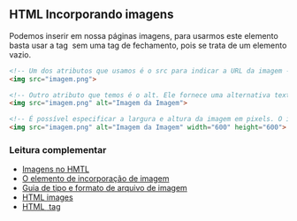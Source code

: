## HTML Incorporando imagens

Podemos inserir em nossa páginas imagens, para usarmos este elemento basta usar a tag <img> sem uma tag de fechamento, pois se trata de um elemento vazio.

```html
<!-- Um dos atributos que usamos é o src para indicar a URL da imagem --> 
<img src="imagem.png">

<!-- Outro atributo que temos é o alt. Ele fornece uma alternativa textual para a imagem em caso de o usuário não conseguir visualizá-la. Em caso de imagens meramentes decorativas pode-se manter o alt="" assim não será exibido nada ao usuário -->
<img src="imagem.png" alt="Imagem da Imagem">

<!-- É possível especificar a largura e altura da imagem em pixels. O ideal de se ter o tamanho é que o browser já separa aquele espaço para imagem antes mesmo de ser carregada -->
<img src="imagem.png" alt="Imagem da Imagem" width="600" height="600">


```

### Leitura complementar

- [Imagens no HMTL](https://developer.mozilla.org/pt-BR/docs/Learn/HTML/Multimedia_and_embedding/Images_in_HTML)
- [O elemento de incorporação de imagem](https://developer.mozilla.org/pt-BR/docs/Web/HTML/Element/img)
- [Guia de tipo e formato de arquivo de imagem](https://developer.mozilla.org/en-US/docs/Web/Media/Formats/Image_types)
- [HTML images](https://www.w3schools.com/html/html_images.asp)
- [HTML <img> tag](https://www.w3schools.com/tags/tag_img.asp)

